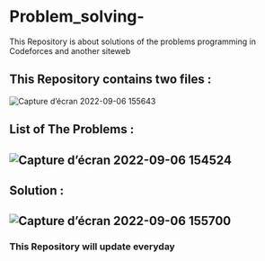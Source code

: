 # Problem_solving-
This Repository is about solutions of the problems programming in Codeforces and another siteweb
## This Repository contains two files :

![Capture d’écran 2022-09-06 155643](https://user-images.githubusercontent.com/72256594/188979245-aba3bdd1-76b5-46bc-9c55-5c37eafbc3b8.png)

<h2> List of The Problems : <h2>

![Capture d’écran 2022-09-06 154524](https://user-images.githubusercontent.com/72256594/188979481-2eddf455-2342-41b9-84be-f10e4e81eadb.png)

<h2> Solution :<h2>


![Capture d’écran 2022-09-06 155700](https://user-images.githubusercontent.com/72256594/188979681-7170565a-3410-4dba-83dc-6ecb8964ee32.png)

### This Repository will update everyday 

